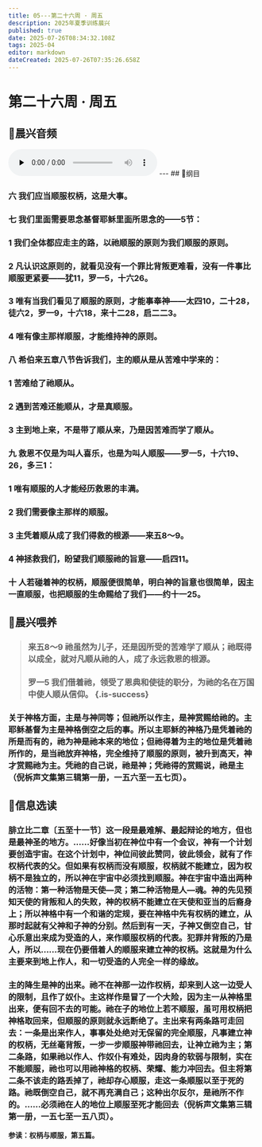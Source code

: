 ```yaml
---
title: 05---第二十六周 · 周五
description: 2025年夏季训练晨兴
published: true
date: 2025-07-26T08:34:32.108Z
tags: 2025-04
editor: markdown
dateCreated: 2025-07-26T07:35:26.658Z
---
```


# 第二十六周 · 周五
## 🎵晨兴音频
<audio id="audio" controls="" preload="none">
      <source id="mp3" src="/2025-04/week2/week26day5.mp3">
</audio>
---
## 📖纲目

### 六    我们应当顺服权柄，这是大事。

### 七    我们里面需要思念基督耶稣里面所思念的——5节：

### 1    我们全体都应走主的路，以祂顺服的原则为我们顺服的原则。

### 2    凡认识这原则的，就看见没有一个罪比背叛更难看，没有一件事比顺服更紧要——犹11，罗一5，十六26。

### 3    唯有当我们看见了顺服的原则，才能事奉神——太四10，二十28，徒六2，罗一9，十六18，来十二28，启二二3。

### 4    唯有像主那样顺服，才能维持神的原则。

### 八    希伯来五章八节告诉我们，主的顺从是从苦难中学来的：

### 1    苦难给了祂顺从。

### 2    遇到苦难还能顺从，才是真顺服。

### 3    主到地上来，不是带了顺从来，乃是因苦难而学了顺从。

### 九    救恩不仅是为叫人喜乐，也是为叫人顺服——罗一5，十六19、26，多三1：

### 1    唯有顺服的人才能经历救恩的丰满。

### 2    我们需要像主那样的顺服。

### 3    主凭着顺从成了我们得救的根源——来五8～9。

### 4    神拯救我们，盼望我们顺服祂的旨意——启四11。

### 十    人若碰着神的权柄，顺服便很简单，明白神的旨意也很简单，因主一直顺服，也把顺服的生命赐给了我们——约十一25。

## 📖晨兴喂养

>### **来五8～9    祂虽然为儿子，还是因所受的苦难学了顺从；祂既得以成全，就对凡顺从祂的人，成了永远救恩的根源。**
>
>### **罗一5    我们借着祂，领受了恩典和使徒的职分，为祂的名在万国中使人顺从信仰。** {.is-success}

### 关于神格方面，主是与神同等；但祂所以作主，是神赏赐给祂的。主耶稣基督为主是神格倒空之后的事。所以主耶稣的神格乃是凭着祂的所是而有的，祂为神是祂本来的地位；但祂得着为主的地位是凭着祂所作的，是当祂放弃神格，完全维持了顺服的原则，被升到高天，神才赏赐祂为主。凭祂的自己说，祂是神；凭祂得的赏赐说，祂是主（倪柝声文集第三辑第一册，一五六至一五七页）。

## 📖信息选读

### 腓立比二章〔五至十一节〕这一段是最难解、最起辩论的地方，但也是最神圣的地方。……好像当初在神位中有一个会议，神有一个计划要创造宇宙。在这个计划中，神位间彼此赞同，彼此领会，就有了作权柄代表的父。但如果有权柄而没有顺服，权柄就不能建立，因为权柄不是独立的，所以神在宇宙中必须找到顺服。神在宇宙中造出两种的活物：第一种活物是天使—灵；第二种活物是人—魂。神的先见预知天使的背叛和人的失败，神的权柄不能建立在天使和亚当的后裔身上；所以神格中有一个和谐的定规，要在神格中先有权柄的建立，从那时起就有父神和子神的分别。然后到有一天，子神又倒空自己，甘心乐意出来成为受造的人，来作顺服权柄的代表。犯罪并背叛的乃是人，所以……现在仍要借着人的顺服来建立神的权柄。这就是为什么主要来到地上作人，和一切受造的人完全一样的缘故。

### 主的降生是神的出来。祂不在神那一边作权柄，却来到人这一边受人的限制，且作了奴仆。主这样作是冒了一个大险，因为主一从神格里出来，便有回不去的可能。祂在子的地位上若不顺服，虽可用权柄把神格取回来，但顺服的原则就永远断绝了。主出来有两条路可走回去：一条是出来作人，事事处处绝对无保留的完全顺服，凡事建立神的权柄，无丝毫背叛，一步一步顺服神带祂回去，让神立祂为主；第二条路，如果祂以作人、作奴仆有难处，因肉身的软弱与限制，实在不能顺服，祂也可以用祂神格的权柄、荣耀、能力冲回去。但主将第二条不该走的路丢掉了，祂却存心顺服，走这一条顺服以至于死的路。祂既倒空自己，就不再充满自己；这种出尔反尔，是祂所不作的。……必须祂在人的地位上顺服至死才能回去（倪柝声文集第三辑第一册，一五七至一五八页）。

**参读：权柄与顺服，第五篇。**
<!-- Google tag (gtag.js) -->
<script async src="https://www.googletagmanager.com/gtag/js?id=G-1P8709Z16T"></script>
<script>
  window.dataLayer = window.dataLayer || [];
  function gtag(){dataLayer.push(arguments);}
  gtag('js', new Date());

  gtag('config', 'G-1P8709Z16T');
</script>